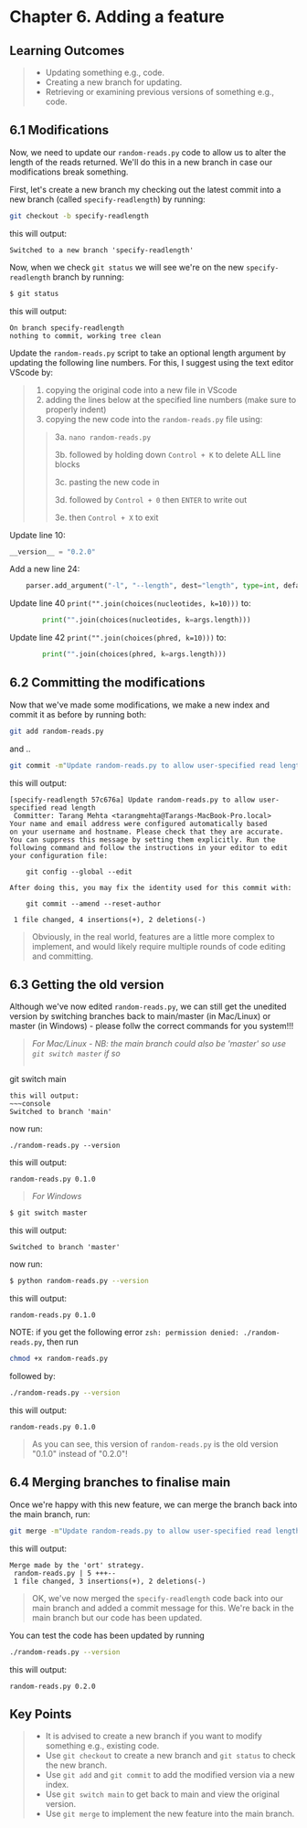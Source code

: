 # Chapter 6. Adding a feature

## Learning Outcomes
> - Updating something e.g., code.
> - Creating a new branch for updating. 
> - Retrieving or examining previous versions of something e.g., code.

## 6.1 Modifications

Now, we need to update our `random-reads.py` code to allow us to alter the length of the reads returned.
We'll do this in a new branch in case our modifications break something.

First, let's create a new branch my checking out the latest commit into a new branch (called `specify-readlength`) by running:

~~~bash
git checkout -b specify-readlength
~~~
this will output:
~~~console
Switched to a new branch 'specify-readlength'
~~~

Now, when we check `git status` we will see we're on the new `specify-readlength` branch by running:

~~~bash
$ git status
~~~
this will output:
~~~console
On branch specify-readlength
nothing to commit, working tree clean
~~~

Update the `random-reads.py` script to take an optional length argument by updating the following line numbers.
For this, I suggest using the text editor VScode by: 
> 1. copying the original code into a new file in VScode
> 2. adding the lines below at the specified line numbers (make sure to properly indent)
> 3. copying the new code into the `random-reads.py` file using:
>> 3a. `nano random-reads.py`
>> 
>> 3b. followed by holding down `Control + K` to delete ALL line blocks
>> 
>> 3c. pasting the new code in
>> 
>> 3d. followed by `Control + 0` then `ENTER` to write out
>> 
>> 3e. then `Control + X` to exit 

Update line 10:

~~~python
__version__ = "0.2.0"
~~~

Add a new line 24:

~~~python
    parser.add_argument("-l", "--length", dest="length", type=int, default = "100", metavar="N", help="Read length to yield")
~~~

Update line 40 `print("".join(choices(nucleotides, k=10)))` to:

~~~python
        print("".join(choices(nucleotides, k=args.length)))
~~~

Update line 42 `print("".join(choices(phred, k=10)))` to:

~~~python
        print("".join(choices(phred, k=args.length)))
~~~

## 6.2 Committing the modifications

Now that we've made some modifications, we make a new index and commit it as before by running both:

~~~bash
git add random-reads.py
~~~
and ..
~~~bash
git commit -m"Update random-reads.py to allow user-specified read length"
~~~
this will output:
~~~console
[specify-readlength 57c676a] Update random-reads.py to allow user-specified read length
 Committer: Tarang Mehta <tarangmehta@Tarangs-MacBook-Pro.local>
Your name and email address were configured automatically based
on your username and hostname. Please check that they are accurate.
You can suppress this message by setting them explicitly. Run the
following command and follow the instructions in your editor to edit
your configuration file:

    git config --global --edit

After doing this, you may fix the identity used for this commit with:

    git commit --amend --reset-author

 1 file changed, 4 insertions(+), 2 deletions(-)
~~~

> Obviously, in the real world, features are a little more complex to implement, and would likely require multiple rounds of code editing and committing.

## 6.3 Getting the old version

Although we've now edited `random-reads.py`, we can still get the unedited version by switching branches back to main/master (in Mac/Linux) or master (in Windows) - please follw the correct commands for you system!!!

> *For Mac/Linux - NB: the main branch could also be 'master' so use `git switch master` if so*
> ~~~bash
git switch main
~~~
this will output:
~~~console
Switched to branch 'main'
~~~
now run:
~~~console
./random-reads.py --version
~~~
this will output:
~~~console
random-reads.py 0.1.0
~~~


> *For Windows*
~~~bash
$ git switch master
~~~
this will output:
~~~console
Switched to branch 'master'
~~~
now run:
~~~bash
$ python random-reads.py --version
~~~
this will output:
~~~console
random-reads.py 0.1.0
~~~

NOTE: if you get the following error `zsh: permission denied: ./random-reads.py`, then run
~~~bash
chmod +x random-reads.py
~~~
followed by:
~~~bash
./random-reads.py --version
~~~
this will output:
~~~console
random-reads.py 0.1.0
~~~

> As you can see, this version of `random-reads.py` is the old version "0.1.0" instead of "0.2.0"!

## 6.4 Merging branches to finalise main

Once we're happy with this new feature, we can merge the branch back into the main branch, run:

~~~bash
git merge -m"Update random-reads.py to allow user-specified read length" specify-readlength
~~~
this will output:
~~~console
Merge made by the 'ort' strategy.
 random-reads.py | 5 +++--
 1 file changed, 3 insertions(+), 2 deletions(-)
~~~

<!-- ~~~console -->

<!-- $ git merge specify-readlength -->
<!-- Updating 0200bb9..a2fe48f -->
<!-- Fast-forward -->
<!--  random-reads.py | 5 +++-- -->
<!--  1 file changed, 3 insertions(+), 2 deletions(-) -->

<!-- ~~~ -->

<!-- Depending on versions, you may get thrown into vim with the message "Please enter a commit message to explain why this merge is necessary, especially if it merges an updated upstream into a topic branch." At this point do the following in vim: -->


<!-- > 1. Press `i` (i for insert) -->
<!-- > 2. Write your merge message e.g., `Update random-reads.py to allow user-specified read length` -->
<!-- > Press `esc` (escape) -->
<!-- > Write `:wq` (write & quit) -->
<!-- > Then press `enter` to exit -->



> OK, we've now merged the `specify-readlength` code back into our main branch and added a commit message for this. We're back in the main branch but our code has been updated.


You can test the code has been updated by running
~~~bash
./random-reads.py --version
~~~
this will output:
~~~console
random-reads.py 0.2.0
~~~


## Key Points
> - It is advised to create a new branch if you want to modify something e.g., existing code.
> - Use `git checkout` to create a new branch and `git status` to check the new branch.
> - Use `git add` and `git commit` to add the modified version via a new index.
> - Use `git switch main` to get back to main and view the original version.
> - Use `git merge` to implement the new feature into the main branch.
